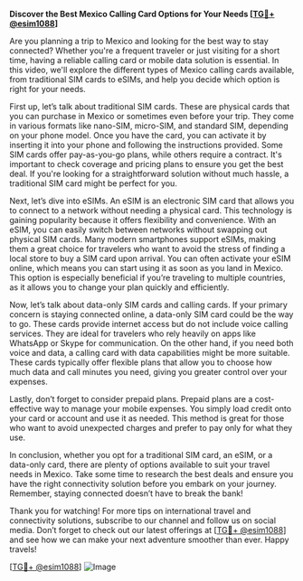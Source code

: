 **Discover the Best Mexico Calling Card Options for Your Needs [[TG💪+ @esim1088](https://t.me/s/esim1088)]**

Are you planning a trip to Mexico and looking for the best way to stay connected? Whether you're a frequent traveler or just visiting for a short time, having a reliable calling card or mobile data solution is essential. In this video, we'll explore the different types of Mexico calling cards available, from traditional SIM cards to eSIMs, and help you decide which option is right for your needs.

First up, let’s talk about traditional SIM cards. These are physical cards that you can purchase in Mexico or sometimes even before your trip. They come in various formats like nano-SIM, micro-SIM, and standard SIM, depending on your phone model. Once you have the card, you can activate it by inserting it into your phone and following the instructions provided. Some SIM cards offer pay-as-you-go plans, while others require a contract. It's important to check coverage and pricing plans to ensure you get the best deal. If you're looking for a straightforward solution without much hassle, a traditional SIM card might be perfect for you.

Next, let’s dive into eSIMs. An eSIM is an electronic SIM card that allows you to connect to a network without needing a physical card. This technology is gaining popularity because it offers flexibility and convenience. With an eSIM, you can easily switch between networks without swapping out physical SIM cards. Many modern smartphones support eSIMs, making them a great choice for travelers who want to avoid the stress of finding a local store to buy a SIM card upon arrival. You can often activate your eSIM online, which means you can start using it as soon as you land in Mexico. This option is especially beneficial if you’re traveling to multiple countries, as it allows you to change your plan quickly and efficiently.

Now, let’s talk about data-only SIM cards and calling cards. If your primary concern is staying connected online, a data-only SIM card could be the way to go. These cards provide internet access but do not include voice calling services. They are ideal for travelers who rely heavily on apps like WhatsApp or Skype for communication. On the other hand, if you need both voice and data, a calling card with data capabilities might be more suitable. These cards typically offer flexible plans that allow you to choose how much data and call minutes you need, giving you greater control over your expenses.

Lastly, don’t forget to consider prepaid plans. Prepaid plans are a cost-effective way to manage your mobile expenses. You simply load credit onto your card or account and use it as needed. This method is great for those who want to avoid unexpected charges and prefer to pay only for what they use.

In conclusion, whether you opt for a traditional SIM card, an eSIM, or a data-only card, there are plenty of options available to suit your travel needs in Mexico. Take some time to research the best deals and ensure you have the right connectivity solution before you embark on your journey. Remember, staying connected doesn’t have to break the bank!

Thank you for watching! For more tips on international travel and connectivity solutions, subscribe to our channel and follow us on social media. Don’t forget to check out our latest offerings at [[TG💪+ @esim1088](https://t.me/s/esim1088)] and see how we can make your next adventure smoother than ever. Happy travels!

[[TG💪+ @esim1088](https://t.me/s/esim1088)] ![Image](https://i.postimg.cc/Y0z9fWf4/image.png)